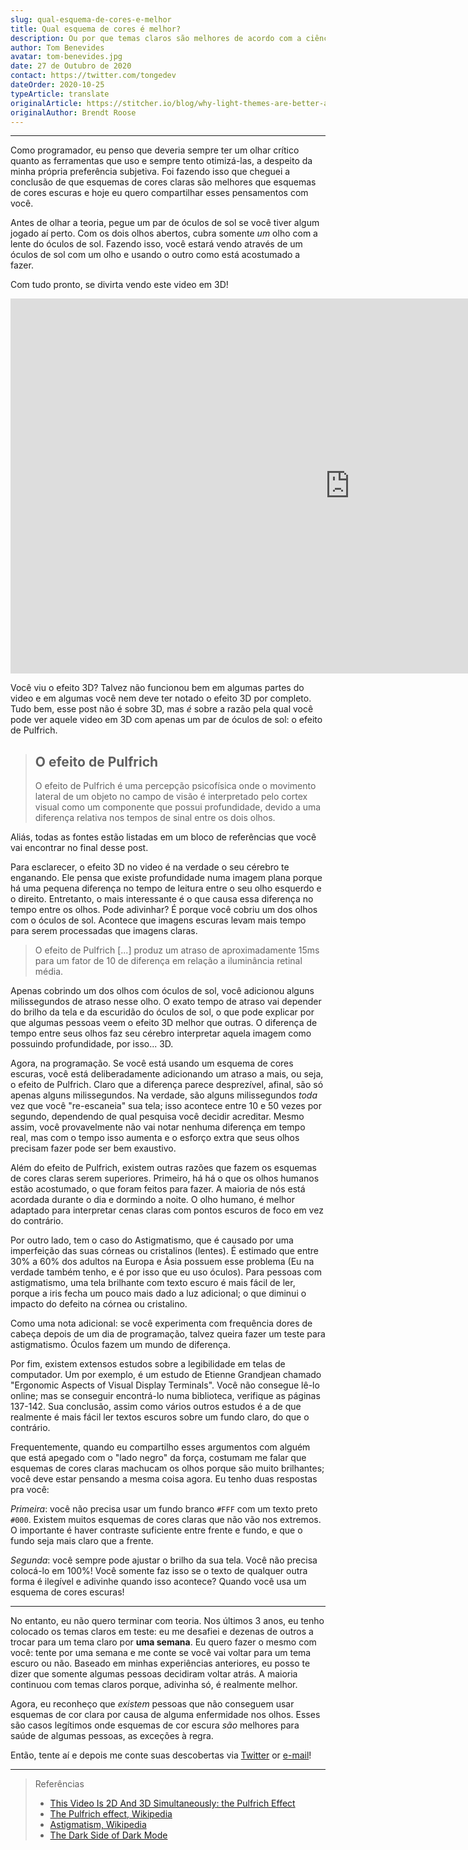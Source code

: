 ```yaml
---
slug: qual-esquema-de-cores-e-melhor
title: Qual esquema de cores é melhor?
description: Ou por que temas claros são melhores de acordo com a ciência.
author: Tom Benevides
avatar: tom-benevides.jpg
date: 27 de Outubro de 2020
contact: https://twitter.com/tongedev
dateOrder: 2020-10-25
typeArticle: translate
originalArticle: https://stitcher.io/blog/why-light-themes-are-better-according-to-science
originalAuthor: Brendt Roose
---
```

***

Como programador, eu penso que deveria sempre ter um olhar crítico quanto as ferramentas que uso e sempre tento otimizá-las, a despeito da minha própria preferência subjetiva. Foi fazendo isso que cheguei a conclusão de que esquemas de cores claras são melhores que esquemas de cores escuras  e hoje eu quero compartilhar esses pensamentos com você.

Antes de olhar a teoria, pegue um par de óculos de sol se você tiver algum jogado aí perto. Com os dois olhos abertos, cubra somente _um_ olho com a lente do óculos de sol. Fazendo isso, você estará vendo através de um óculos de sol com um olho e usando o outro como está acostumado a fazer.

Com tudo pronto, se divirta vendo este video em 3D!

<iframe className="items-center" width="1086" height="600" src="https://www.youtube.com/embed/IZdWlXjhMo4" frameborder="0" allow="accelerometer; autoplay; clipboard-write; encrypted-media; gyroscope; picture-in-picture" allowfullscreen></iframe>

Você viu o efeito 3D? Talvez não funcionou bem em algumas partes do video e em algumas você nem deve ter notado o efeito 3D por completo. Tudo bem, esse post não é sobre 3D, mas _é_ sobre a razão pela qual você pode ver aquele video em 3D com apenas um par de óculos de sol: o efeito de Pulfrich.

><h2>O efeito de Pulfrich</h2>
>
> O efeito de Pulfrich é uma percepção psicofísica onde o movimento lateral de um objeto no campo de visão é interpretado pelo cortex visual como um componente que possui
> profundidade, devido a uma diferença relativa nos tempos de sinal entre os dois olhos.

Aliás, todas as fontes estão listadas em um bloco de referências que você vai encontrar no final desse post.

Para esclarecer, o efeito 3D no video é na verdade o seu cérebro te enganando. Ele pensa que existe profundidade numa imagem plana porque há uma pequena diferença no tempo de leitura entre o seu olho esquerdo e o direito. Entretanto, o mais interessante é o que causa essa diferença no tempo entre os olhos. Pode adivinhar? É porque você cobriu um dos olhos com o óculos de sol. Acontece que imagens escuras levam mais tempo para serem processadas que imagens claras.

> O efeito de Pulfrich [...] produz um atraso de aproximadamente 15ms para um fator de 10 de diferença em relação a iluminância retinal média.

Apenas cobrindo um dos olhos com óculos de sol, você adicionou alguns milissegundos de atraso nesse olho. O exato tempo de atraso vai depender do brilho da tela e da escuridão do óculos de sol, o que pode explicar por que algumas pessoas veem o efeito 3D melhor que outras. O diferença de tempo entre seus olhos faz seu cérebro interpretar aquela imagem como possuindo profundidade, por isso... 3D.

Agora, na programação. Se você está usando um esquema de cores escuras, você está deliberadamente adicionando um atraso a mais, ou seja, o efeito de Pulfrich. Claro que a diferença parece desprezível, afinal, são só apenas alguns milissegundos. Na verdade, são alguns milissegundos _toda_ vez que você "re-escaneia" sua tela; isso acontece entre 10 e 50 vezes por segundo, dependendo de qual pesquisa você decidir acreditar. Mesmo assim, você provavelmente não vai notar nenhuma diferença em tempo real, mas com o tempo isso aumenta e o esforço extra que seus olhos precisam fazer pode ser bem exaustivo.

Além do efeito de Pulfrich, existem outras razões que fazem os esquemas de cores claras serem superiores. Primeiro, há há o que os olhos humanos estão acostumado, o que foram feitos para fazer. A maioria de nós está acordada durante o dia e dormindo a noite. O olho humano, é melhor adaptado para interpretar cenas claras com pontos escuros de foco em vez do contrário.

Por outro lado, tem o caso do Astigmatismo, que é causado por uma imperfeição das suas córneas ou cristalinos (lentes). É estimado que entre 30% a 60% dos adultos na Europa e Ásia possuem esse problema (Eu na verdade também tenho, e é por isso que eu uso óculos). Para pessoas com astigmatismo, uma tela brilhante com texto escuro é mais fácil de ler, porque a iris fecha um pouco mais dado a luz adicional; o que diminui o impacto do defeito na córnea ou cristalino.

Como uma nota adicional: se você experimenta com frequência dores de cabeça depois de um dia de programação, talvez queira fazer um teste para astigmatismo. Óculos fazem um mundo de diferença.

Por fim, existem extensos estudos sobre a legibilidade em telas de computador. Um por exemplo, é um estudo de Etienne Grandjean chamado "Ergonomic Aspects of Visual Display Terminals". Você não consegue lê-lo online; mas se conseguir encontrá-lo numa biblioteca, verifique as páginas 137-142. Sua conclusão, assim como vários outros estudos é a de que realmente é mais fácil ler textos escuros sobre um fundo claro, do que o contrário.

Frequentemente, quando eu compartilho esses argumentos com alguém que está apegado com o "lado negro" da força, costumam me falar que esquemas de cores claras machucam os olhos porque são muito brilhantes; você deve estar pensando a mesma coisa agora. Eu tenho duas respostas pra você:

_Primeira_: você não precisa usar um fundo branco `#FFF` com um texto preto `#000`. Existem muitos esquemas de cores claras que não vão nos extremos. O importante é haver contraste suficiente entre frente e fundo, e que o fundo seja mais claro que a frente.

_Segunda_: você sempre pode ajustar o brilho da sua tela. Você não precisa colocá-lo em 100%! Você somente faz isso se o texto de qualquer outra forma é ilegível e adivinhe quando isso acontece? Quando você usa um esquema de cores escuras!

***

No entanto, eu não quero terminar com teoria. Nos últimos 3 anos, eu tenho colocado os temas claros em teste: eu me desafiei e dezenas de outros a trocar para um tema claro por **uma semana**. Eu quero fazer o mesmo com você: tente por uma semana e me conte se você vai voltar para um tema escuro ou não. Baseado em minhas experiências anteriores, eu posso te dizer que somente algumas pessoas decidiram voltar atrás. A maioria continuou com temas claros porque, adivinha só, é realmente melhor.

Agora, eu reconheço que _existem_ pessoas que não conseguem usar esquemas de cor clara por causa de alguma enfermidade nos olhos. Esses são casos legítimos onde esquemas de cor escura _são_ melhores para saúde de algumas pessoas, as exceções à regra.

Então, tente aí e depois me conte suas descobertas via [Twitter](*https://twitter.com/tongedev) or [e-mail](mailto:tombenevides58@gmail.com)!

***

> Referências
>
> - [This Video Is 2D And 3D Simultaneously: the Pulfrich Effect](https://www.youtube.com/watch?v=Q-v4LsbFc5c)
> - [The Pulfrich effect, Wikipedia](https://en.wikipedia.org/wiki/Pulfrich_effect)
> - [Astigmatism, Wikipedia](https://en.wikipedia.org/wiki/Astigmatism)
> - [The Dark Side of Dark Mode](https://tidbits.com/2019/05/31/the-dark-side-of-dark-mode/)
